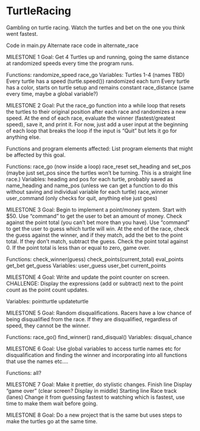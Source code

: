 # TurtleRacing
Gambling on turtle racing. Watch the turtles and bet on the one you think went fastest.

Code in main.py
Alternate race code in alternate_race

MILESTONE 1
Goal: Get 4 Turtles up and running, going the same distance at randomized speeds every time the program runs.

Functions:
randomize_speed
race_go
Variables:
Turtles 1-4 (names TBD)
Every turtle has a speed (turtle.speed()) randomized each turn
Every turtle has a color, starts on turtle setup and remains constant
race_distance (same every time, maybe a global variable?)


MILESTONE 2
Goal:  Put the race_go function into a while loop that resets the turtles to their original position after each race and randomizes a new speed. At the end of each race, evaluate the winner (fastest/greatest speed), save it, and print it. For now, just add a user input at the beginning of each loop that breaks the loop if the input is “Quit” but lets it go for anything else.

Functions and program elements affected:  List program elements that might be affected by this goal.

Functions: 
race_go (now inside a loop)
race_reset
set_heading and set_pos (maybe just set_pos since the turtles won’t be turning. This is a straight line race.)
Variables:
heading and pos for each turtle, probably saved as name_heading and name_pos (unless we can get a function to do this without saving and individual variable for each turtle)
race_winner 
user_command (only checks for quit, anything else just goes)

MILESTONE 3
Goal: 
Begin to implement a point/money system. Start with $50. Use “command” to get the user to bet an amount of money. Check against the point total (you can’t bet more than you have). Use “command” to get the user to guess which turtle will win. At the end of the race, check the guess against the winner, and if they match, add the bet to the point total. If they don’t match, subtract the guess. Check the point total against 0. If the point total is less than or equal to zero, game over.

Functions:
check_winner(guess)
check_points(current_total)
eval_points
get_bet
get_guess
Variables:
user_guess
user_bet
current_points

MILESTONE 4
Goal:
Write and update the point counter on screen. CHALLENGE: Display the expressions (add or subtract) next to the point count as the point count updates.

Variables:
pointturtle
updateturtle

MILESTONE 5
Goal:
Random disqualifications. 
Racers have a low chance of being disqualified from the race. If they are disqualified, regardless of speed, they cannot be the winner.


Functions:
race_go() 
find_winner()
rand_disqual()
Variables:
disqual_chance

MILESTONE 6
Goal:
Use global variables to access turtle names etc for disqualification and finding the winner and incorporating into all functions that use the names etc….

Functions:
all?

MILESTONE 7
Goal:
Make it prettier, do stylistic changes. 
Finish line
Display “game over” (clear screen? Display in middle)
Starting line
Race track (lanes)
Change it from guessing fastest to watching which is fastest, use time to make them wait before going.

MILESTONE 8
Goal: 
Do a new project that is the same but uses steps to make the turtles go at the same time.
